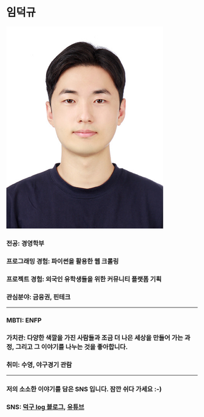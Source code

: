 # 임덕규
![이미지](IMG_8020.jpg)
### 전공: 경영학부
### 프로그래밍 경험: 파이썬을 활용한 웹 크롤링
### 프로젝트 경험: 외국인 유학생들을 위한 커뮤니티 플랫폼 기획
### 관심분야: 금융권, 핀테크

---

### MBTI: ENFP
### 가치관: 다양한 색깔을 가진 사람들과 조금 더 나은 세상을 만들어 가는 과정, 그리고 그 이야기를 나누는 것을 좋아합니다.
### 취미: 수영, 야구경기 관람

--- 
### 저의 소소한 이야기를 담은 SNS 입니다. 잠깐 쉬다 가세요 :-)
### SNS: [덕구 log 블로그](https://m.blog.naver.com/imdg3530), [유튜브](https://www.youtube.com/@deokgyuim9785)